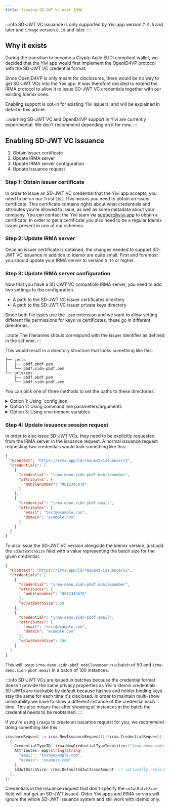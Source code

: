 ```yaml
---
title: Issuing SD-JWT VC over IRMA
---
```


:::info
SD-JWT VC issuance is only supported by Yivi app version `7.9.0` and later and `irmago` version `0.19` and later.
:::

## Why it exists

During the transition to become a Crypto Agile EUDI compliant wallet,
we decided that the Yivi app would first implement the OpenID4VP protocol with the SD-JWT VC credential format.

Since OpenID4VP is only meant for disclosures, there would be no way to get SD-JWT VCs into the Yivi app.
It was therefore decided to extend the IRMA protocol to allow it to issue SD-JWT VC credentials together with our existing Idemix ones.

Enabling support is opt-in for existing Yivi issuers, and will be explained in detail in this article.

:::warning
SD-JWT VC and OpenID4VP support in Yivi are currently experimental. We don't recommend depending on it for now.
:::


## Enabling SD-JWT VC issuance
1) Obtain issuer certificate
2) Update IRMA server
3) Update IRMA server configuration
4) Update issuance request

### Step 1: Obtain issuer certificate
In order to issue an SD-JWT VC credential that the Yivi app accepts, you need to be on our Trust List.
This means you need to obtain an issuer certificate.
This certificate contains rights about what credentials and attributes you're allowed to issue,
as well as some metadata about your company.
You can contact the Yivi team via [support@yivi.app](mailto:support@yivi.app) to obtain a certificate.
In order to get a certificate you also need to be a regular Idemix issuer present in one of our schemes.

### Step 2: Update IRMA server
Once an issuer certificate is obtained, the changes needed to support SD-JWT VC issuance in addition to Idemix are quite small.
First and foremost you should update your IRMA server to version `0.19` or higher.

### Step 3: Update IRMA server configuration
Now that you have a SD-JWT VC compatible IRMA server, you need to add two settings to the configuration.

- A path to the SD-JWT VC issuer certificates directory
- A path to the SD-JWT VC issuer private keys directory

Since both file types use the `.pem` extension and we want to allow setting different file permissions for keys vs certificates,
these go in different directories.

:::note 
The filenames should correspond with the issuer identifier as defined in the scheme.
:::

This would result in a directory structure that looks something like this:
```
├── certs
│   ├── pbdf.pbdf.pem
│   └── pbdf.sidn-pbdf.pem
└── privkeys
    ├── pbdf.pbdf.pem
    └── pbdf.sidn-pbdf.pem
```

You can pick one of three methods to set the paths to these directories:

<details>
  <summary>
    Option 1: Using `config.json`
  </summary>
  Add a couple of fields to the config json file passed into the IRMA server via the `--config` flag/argument:
  ```json
  {
    // other config stuff...
    "sdjwtvc": {
      "issuer_certificates_dir": "<path_to_certs>",
      "issuer_private_keys_dir": "<path_to_keys>"
    }
  }
  ```
</details>


<details> 
  <summary>
    Option 2: Using command line parameters/arguments
  </summary>
  You can also pass the paths to the IRMA server directly when invoking it by using command line arguments:

```bash
irma server --sdjwtvc-issuer-certificates-dir="<path_to_certs>" \
            --sdjwtvc-issuer-private-keys-dir="<path_to_keys>"
```
</details>


<details>
  <summary>
    Option 3: Using environment variables
  </summary>
  The last option is to define then via environment variables. The IRMA server will pick up on these automatically:

```bash
export IRMASERVER_SDJWTVC_ISSUER_CERTIFICATES_DIR="<path_to_certs>"
export IRMASERVER_SDJWTVC_ISSUER_PRIVATE_KEYS_DIR="<path_to_keys>"
irma server
```
</details>


### Step 4: Update issuance session request
In order to also issue SD-JWT VCs, they need to be explicitly requested from the IRMA server in the issuance request.
A normal issuance request requesting two credentials would look something like this:
```json
{
  "@context": "https://irma.app/ld/request/issuance/v2",
  "credentials": [
    {
      "credential": "irma-demo.sidn-pbdf.mobilenumber",
      "attributes": {
        "mobilenumber": "0612345678"
      }
    },
    {
      "credential": "irma-demo.sidn-pbdf.email",
      "attributes": {
        "email": "test@example.com",
        "domain": "example.com"
      }
    }
  ]
}
```

To also issue the SD-JWT VC version alongside the Idemix version, just add the `sdJwtBatchSize` 
field with a value representing the batch size for the given credential:

```json
{
  "@context": "https://irma.app/ld/request/issuance/v2",
  "credentials": [
    {
      "credential": "irma-demo.sidn-pbdf.mobilenumber",
      "attributes": {
        "mobilenumber": "0612345678"
      },
      "sdJwtBatchSize": 50
    },
    {
      "credential": "irma-demo.sidn-pbdf.email",
      "attributes": {
        "email": "test@example.com",
        "domain": "example.com"
      },
      "sdJwtBatchSize": 100
    }
  ]
}
```

This will issue `irma-demo.sidn-pbdf.mobilenumber` in a batch of 50 and `irma-demo.sidn-pbdf.email` in a batch of 100 instances.

:::info
SD-JWT VCs are issued in batches because the credential format doesn't provide the same privacy properties as Yivi's Idemix credentials.
SD-JWTs are trackable by default because hashes and holder binding keys stay the same for each time it's disclosed.
In order to maintain multi-show unlinkability we have to show a different instance of the credential each time.
This also means that after showing all instances in the batch the credential needs to be reobtained.
:::

If you're using `irmago` to create an issuance request for you, we recommend doing something like this:
```go
issuanceRequest := irma.NewIssuanceRequest([]*irma.CredentialRequest{
  {
    CredentialTypeID: irma.NewCredentialTypeIdentifier("irma-demo.sidn-pbdf.email"),
    Attributes: map[string]string{
      "email": "test@example.com",
      "domain": "example.com"
    },
    SdJwtBatchSize: irma.DefaultSdJwtIssueAmount, // optionally replace by another value
  },
})
```

Credentials in the issuance request that don't specify the `sdJwtBatchSize` field will not get an SD-JWT issued.
Older Yivi apps and IRMA servers will ignore the whole SD-JWT issuance system and still work with Idemix only.
